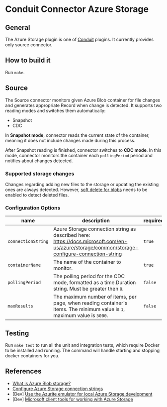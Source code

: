 # Conduit Connector Azure Storage

## General

The Azure Storage plugin is one of [Conduit](https://github.com/ConduitIO/conduit) plugins.
It currently provides only source connector.

## How to build it

Run `make`.

## Source

The Source connector monitors given Azure Blob container for file changes and generates appropriate Record when change is detected.
It supports two reading modes and switches them automatically:
- Snapshot
- CDC

In **Snapshot mode**, connector reads the current state of the container, meaning it does not include changes made during this process.

After Snapshot reading is finished, connector switches to **CDC mode**. In this mode, connector monitors the container each `pollingPeriod` period and notifies about changes detected.

### Supported storage changes

Changes regarding adding new files to the storage or updating the existing ones are always detected.
However, [soft delete for blobs](https://docs.microsoft.com/en-us/azure/storage/blobs/soft-delete-blob-enable) needs to be enabled to detect deleted files.

### Configuration Options

| name               | description                                                                                                                                  | required | default  |
|--------------------|----------------------------------------------------------------------------------------------------------------------------------------------|----------|----------|
| `connectionString` | Azure Storage connection string as described here: https://docs.microsoft.com/en-us/azure/storage/common/storage-configure-connection-string | `true`   |          |
| `containerName`    | The name of the container to monitor.                                                                                                        | `true`   |          |
| `pollingPeriod`    | The polling period for the CDC mode, formatted as a time.Duration string. Must be greater then `0`.                                          | `false`  | `"1s"`   |
| `maxResults`       | The maximum number of items, per page, when reading container's items. The minimum value is `1`, maximum value is `5000`.                    | `false`  | `"5000"` |

## Testing

Run `make test` to run all the unit and integration tests, which require Docker to be installed and running. The command
will handle starting and stopping docker containers for you.

## References

- [What is Azure Blob storage?](https://docs.microsoft.com/en-us/azure/storage/blobs/storage-blobs-overview)
- [Configure Azure Storage connection strings](https://docs.microsoft.com/en-us/azure/storage/common/storage-configure-connection-string)
- [Dev] [Use the Azurite emulator for local Azure Storage development](https://docs.microsoft.com/en-us/azure/storage/common/storage-use-azurite)
- [Dev] [Microsoft client tools for working with Azure Storage](https://docs.microsoft.com/en-us/azure/storage/common/storage-explorers)
